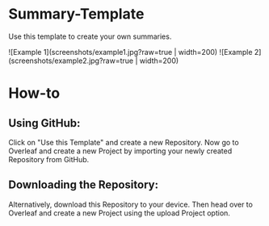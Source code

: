 # Summary-Template
Use this template to create your own summaries.

![Example 1](screenshots/example1.jpg?raw=true | width=200)
![Example 2](screenshots/example2.jpg?raw=true | width=200)

# How-to
## Using GitHub:
Click on "Use this Template" and create a new Repository. Now go to Overleaf and create a new Project by importing your newly created Repository from GitHub.

## Downloading the Repository:
Alternatively, download this Repository to your device. Then head over to Overleaf and create a new Project using the upload Project option.
